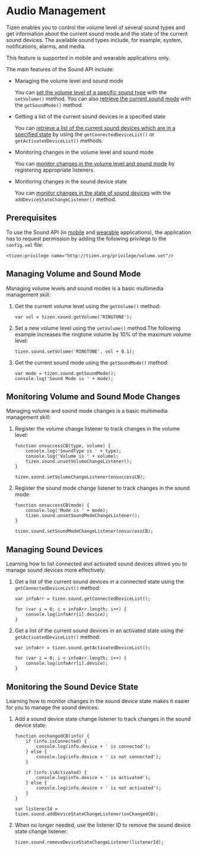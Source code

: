 # Audio Management

Tizen enables you to control the volume level of several sound types and get information about the current sound mode and the state of the current sound devices. The available sound types include, for example, system, notifications, alarms, and media.

This feature is supported in mobile and wearable applications only.

The main features of the Sound API include:

- Managing the volume level and sound mode 

  You can [set the volume level of a specific sound type](./media/audio-w.md#manage) with the `setVolume()` method. You can also [retrieve the current sound mode](./media/audio-w.md#manage) with the `getSoundMode()` method.

- Getting a list of the current sound devices in a specified state

  You can [retrieve a list of the current sound devices which are in a specified state](./media/audio-w.md#manage_sound_device) by using the `getConnectedDeviceList()` or `getActivatedDeviceList()` methods.

- Monitoring changes in the volume level and sound mode

  You can [monitor changes in the volume level and sound mode](./media/audio-w.md#monitor) by registering appropriate listeners.

- Monitoring changes in the sound device state

  You can [monitor changes in the state of sound devices](./media/audio-w.md#monitor_sound_device) with the `addDeviceStateChangeListener()` method.

## Prerequisites

To use the Sound API (in [mobile](../../../../org.tizen.web.apireference/html/device_api/mobile/tizen/sound.html) and [wearable](../../../../org.tizen.web.apireference/html/device_api/wearable/tizen/sound.html) applications), the application has to request permission by adding the following privilege to the `config.xml` file:

```
<tizen:privilege name="http://tizen.org/privilege/volume.set"/>
```

## Managing Volume and Sound Mode

Managing volume levels and sound modes is a basic multimedia management skill:

1. Get the current volume level using the `getVolume()` method:

   ```
   var vol = tizen.sound.getVolume('RINGTONE');
   ```

2. Set a new volume level using the `setVolume()` method.The following example increases the ringtone volume by 10% of the maximum volume level:

   ```
   tizen.sound.setVolume('RINGTONE', vol + 0.1);
   ```

3. Get the current sound mode using the `getSoundMode()` method:

   ```
   var mode = tizen.sound.getSoundMode();
   console.log('Sound Mode is ' + mode);
   ```

## Monitoring Volume and Sound Mode Changes

Managing volume and sound mode changes is a basic multimedia management skill:

1. Register the volume change listener to track changes in the volume level:

   ```
   function onsuccessCB(type, volume) {
       console.log('SoundType is ' + type);
       console.log('Volume is ' + volume);
       tizen.sound.unsetVolumeChangeListener();
   }

   tizen.sound.setVolumeChangeListener(onsuccessCB);
   ```

2. Register the sound mode change listener to track changes in the sound mode:

   ```
   function onsuccessCB(mode) {
       console.log('Mode is ' + mode);
       tizen.sound.unsetSoundModeChangeListener();
   }

   tizen.sound.setSoundModeChangeListener(onsuccessCB);
   ```

## Managing Sound Devices

Learning how to list connected and activated sound devices allows you to manage sound devices more effectively:

1. Get a list of the current sound devices in a connected state using the `getConnectedDeviceList()` method:

   ```
   var infoArr = tizen.sound.getConnectedDeviceList();

   for (var i = 0; i < infoArr.length; i++) {
       console.log(infoArr[i].device);
   }
   ```

2. Get a list of the current sound devices in an activated state using the `getActivatedDeviceList()` method:

   ```
   var infoArr = tizen.sound.getActivatedDeviceList();

   for (var i = 0; i < infoArr.length; i++) {
       console.log(infoArr[i].device);
   }
   ```

## Monitoring the Sound Device State

Learning how to monitor changes in the sound device state makes it easier for you to manage the sound devices:

1. Add a sound device state change listener to track changes in the sound device state:

   ```
   function onchangedCB(info) {
       if (info.isConnected) {
           console.log(info.device + ' is connected');
       } else {
           console.log(info.device + ' is not connected');
       }

       if (info.isActivated) {
           console.log(info.device + ' is activated');
       } else {
           console.log(info.device + ' is not activated');
       }
   }

   var listenerId = tizen.sound.addDeviceStateChangeListener(onChangedCB);
   ```

2. When no longer needed, use the listener ID to remove the sound device state change listener:

   ```
   tizen.sound.removeDeviceStateChangeListener(listenerId);
   ```